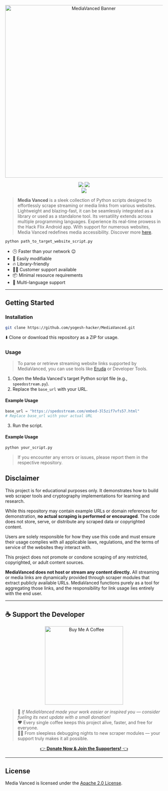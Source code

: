 <p align="center">
  <a href="https://yogesh-hacker.github.io/yogesh-hacker/App/" target="_blank" rel="noopener noreferrer">
    <img width="550" src="README/banner.png" alt="MediaVanced Banner" />
  </a>
</p>

<p align="center">
  <img src='https://img.shields.io/badge/License-Apache%202.0-brightgreen?style=for-the-badge&logo=apache&logoColor=red' />
  <a href="https://discord.com/users/975942167908474900" target="_blank">
  <img src="https://img.shields.io/badge/Discord-peerless-7289DA?style=for-the-badge&logo=discord&logoColor=white" />
</a>
  <br/>
  <img src="https://img.shields.io/badge/Python-FFD43B?style=for-the-badge&logo=python&logoColor=blue"/>
</p>

> **Media Vanced** is a sleek collection of Python scripts designed to effortlessly scrape streaming or media links from various websites. Lightweight and blazing-fast, it can be seamlessly integrated as a library or used as a standalone tool. Its versatility extends across multiple programming languages. Experience its real-time prowess in the Hack Flix Android app. With support for numerous websites, Media Vanced redefines media accessibility. Discover more [here](https://yogesh-hacker.github.io/yogesh-hacker/App).

```bash
python path_to_target_website_script.py
```

* 🕒 Faster than your network 😉
* 💪 Easily modifiable
* 🔥 Library-friendly
* 👨‍💻 Customer support available
* 📦 Minimal resource requirements
* 👫 Multi-language support

---

## Getting Started

### Installation

```bash
git clone https://github.com/yogesh-hacker/MediaVanced.git
```

⬇️ Clone or download this repository as a ZIP for usage.

### Usage

> To parse or retrieve streaming website links supported by MediaVanced, you can use tools like [Eruda](https://github.com/liriliri/eruda) or Developer Tools.

1. Open the Media Vanced's target Python script file (e.g., `speedostream.py`).
2. Replace the `base_url` with your URL.

#### Example Usage

```python
base_url = "https://spedostream.com/embed-3l5zif7vfs57.html"
# Replace base_url with your actual URL
```

3. Run the script.

#### Example Usage

```bash
python your_script.py
```

> If you encounter any errors or issues, please report them in the respective repository.

## Disclaimer

This project is for educational purposes only. It demonstrates how to build web scraper tools and cryptography implementations for learning and research.

While this repository may contain example URLs or domain references for demonstration, **no actual scraping is performed or encouraged**. The code does not store, serve, or distribute any scraped data or copyrighted content.

Users are solely responsible for how they use this code and must ensure their usage complies with all applicable laws, regulations, and the terms of service of the websites they interact with.

This project does not promote or condone scraping of any restricted, copyrighted, or adult content sources.

**MediaVanced does not host or stream any content directly.** All streaming or media links are dynamically provided through scraper modules that extract publicly available URLs. MediaVanced functions purely as a tool for aggregating those links, and the responsibility for link usage lies entirely with the end user.

---

## ☕ Support the Developer

<p align="center">
  <a href="https://buymeacoffee.com/yogeshkumau" target="_blank" rel="noopener noreferrer">
    <img src="https://cdn.buymeacoffee.com/buttons/v2/default-yellow.png" width="250" alt="Buy Me A Coffee" />
  </a>
</p>

> 💬 *If MediaVanced made your work easier or inspired you — consider fueling its next update with a small donation!*  
> ❤️ Every single coffee keeps this project alive, faster, and free for everyone.  
> 👨‍💻 From sleepless debugging nights to new scraper modules — your support truly makes it all possible.  

<p align="center">
  <a href="https://buymeacoffee.com/yogeshkumau" target="_blank" rel="noopener noreferrer">
    👉 <b>Donate Now & Join the Supporters!</b> 👈
  </a>
</p>

---

## License

Media Vanced is licensed under the [Apache 2.0 License](https://github.com/yogesh-hacker/MediaVanced/blob/main/LICENSE).
